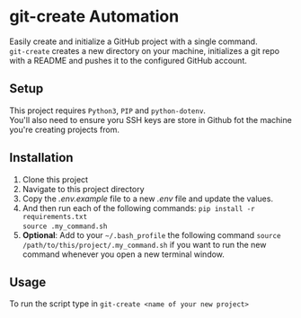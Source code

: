 # git-create Automation

Easily create and initialize a GitHub project with a single command.  
`git-create` creates a new directory on your machine, initializes a git repo with a README and pushes it to the configured GitHub account.

## Setup
This project requires `Python3`, `PIP` and `python-dotenv`.  
You'll also need to ensure yoru SSH keys are store in Github fot the machine you're creating projects from.


## Installation
1. Clone this project
2. Navigate to this project directory
3. Copy the *.env.example* file to a new *.env* file and update the values.
4. And then run each of the following commands:
   `pip install -r requirements.txt`  
   `source .my_command.sh`
5. **Optional**: Add to your `~/.bash_profile` the following command `source /path/to/this/project/.my_command.sh` if you want to run the new command whenever you open a new terminal window.


## Usage
To run the script type in `git-create <name of your new project>`

